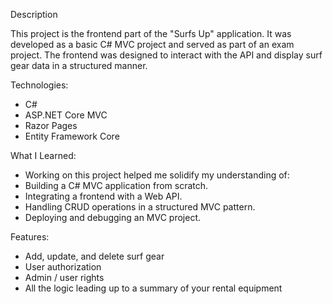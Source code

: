 Description

This project is the frontend part of the "Surfs Up" application. It was developed as a basic C# MVC project and served as part of an exam project. The frontend was designed to interact with the API and display surf gear data in a structured manner.

Technologies:

- C#
- ASP.NET Core MVC
- Razor Pages
- Entity Framework Core


What I Learned:

- Working on this project helped me solidify my understanding of:
- Building a C# MVC application from scratch.
- Integrating a frontend with a Web API.
- Handling CRUD operations in a structured MVC pattern.
- Deploying and debugging an MVC project.

Features:

- Add, update, and delete surf gear
- User authorization
- Admin / user rights
- All the logic leading up to a summary of your rental equipment
